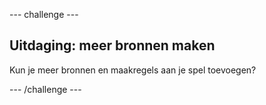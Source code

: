 --- challenge ---

## Uitdaging: meer bronnen maken

Kun je meer bronnen en maakregels aan je spel toevoegen?

--- /challenge ---